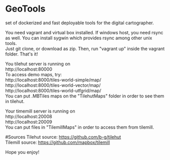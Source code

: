 # GeoTools
 set of dockerized and fast deployable tools for the digital cartographer.
 
 You need vagrant and virtual box installed. If windows host, you need rsync as well. You can install sygwin which provides rsync among other unix tools.<br>
 Just git clone, or download as zip. Then, run "vagrant up" inside the vagrant folder.
 That's it! 
 
 You tilehut server is running on <br>
 http://localhost:80000<br>
 To access demo maps, try:<br>
 http://localhost:8000/tiles-world-simple/map/<br>
 http://localhost:8000/tiles-world-vector/map/<br>
 http://localhost:8000/tiles-world-utfgrid/map/<br>
  You can put .MBTiles maps on the "TilehutMaps" folder in order to see them in tilehut.
 
 Your timemill server is running on <br>
 http://localhost:20008<br>
 http://localhost:20009<br>
 You can put files in "TilemillMaps" in order to access them from tilemill.
 
 #Sources
 Tilehut source: https://github.com/b-g/tilehut<br>
 Tilemill source: https://github.com/mapbox/tilemill
 
 Hope you enjoy!
